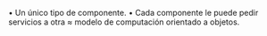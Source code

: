 • Un único tipo de componente.
• Cada componente le puede pedir servicios a otra ≈ modelo de computación orientado a objetos.
